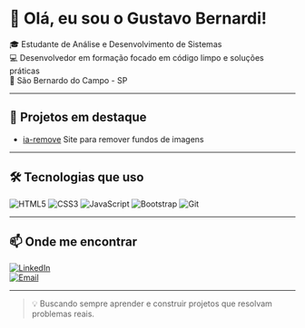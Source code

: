 # 👋 Olá, eu sou o Gustavo Bernardi!

🎓 Estudante de Análise e Desenvolvimento de Sistemas  
💻 Desenvolvedor em formação focado em código limpo e soluções práticas  
📍 São Bernardo do Campo - SP

---

## 🚀 Projetos em destaque

- [ia-remove](https://github.com/guubernardi/ia-remove)
    Site para remover fundos de imagens
---

## 🛠 Tecnologias que uso

![HTML5](https://img.shields.io/badge/HTML5-E34F26?style=for-the-badge&logo=html5) 
![CSS3](https://img.shields.io/badge/CSS3-1572B6?style=for-the-badge&logo=css3) 
![JavaScript](https://img.shields.io/badge/JavaScript-F7DF1E?style=for-the-badge&logo=javascript&logoColor=black) 
![Bootstrap](https://img.shields.io/badge/Bootstrap-7952B3?style=for-the-badge&logo=bootstrap) 
![Git](https://img.shields.io/badge/Git-F05032?style=for-the-badge&logo=git&logoColor=white) 

---

## 📫 Onde me encontrar

[![LinkedIn](https://img.shields.io/badge/-LinkedIn-0077B5?style=for-the-badge&logo=linkedin&logoColor=white)](https://linkedin.com/in/gubernardi)  
[![Email](https://img.shields.io/badge/-Email-D14836?style=for-the-badge&logo=gmail&logoColor=white)](mailto:gubernardi@hotmail.com)  

---

> 💡 Buscando sempre aprender e construir projetos que resolvam problemas reais.
